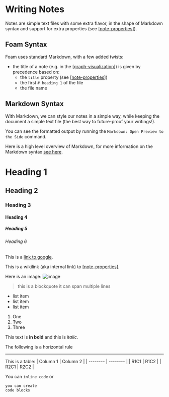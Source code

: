 # Writing Notes

Notes are simple text files with some extra flavor, in the shape of Markdown syntax and support for extra properties (see [[note-properties]]).

## Foam Syntax

Foam uses standard Markdown, with a few added twists:

- the title of a note (e.g. in the [[graph-visualization]]) is given by precedence based on:
  - the `title` property (see [[note-properties]])
  - the first `# heading 1` of the file
  - the file name

## Markdown Syntax

With Markdown, we can style our notes in a simple way, while keeping the document a simple text file (the best way to future-proof your writings!).

You can see the formatted output by running the `Markdown: Open Preview to the Side` command.

Here is a high level overview of Markdown, for more information on the Markdown syntax [see here](https://commonmark.org/help/).

# Heading 1

## Heading 2

### Heading 3

#### Heading 4

##### Heading 5

###### Heading 6

This is a [link to google](https://www.google.com).

This is a wikilink (aka internal link) to [[note-properties]].

Here is an image:
![image](../../attachments/foam-icon.png)

> this is a blockquote
> it can span multiple lines

- list item
- list item
- list item

1. One
2. Two
3. Three

This text is **in bold** and this is _italic_.

The following is a horizontal rule

---

This is a table:
| Column 1 | Column 2 |
| -------- | -------- |
| R1C1 | R1C2 |
| R2C1 | R2C2 |

You can `inline code` or

```text
you can create
code blocks
```

[//begin]: # "Autogenerated link references for markdown compatibility"
[note-properties]: ../features/note-properties.md "Note Properties"
[graph-visualization]: ../features/graph-visualization.md "Graph Visualization"
[//end]: # "Autogenerated link references"
